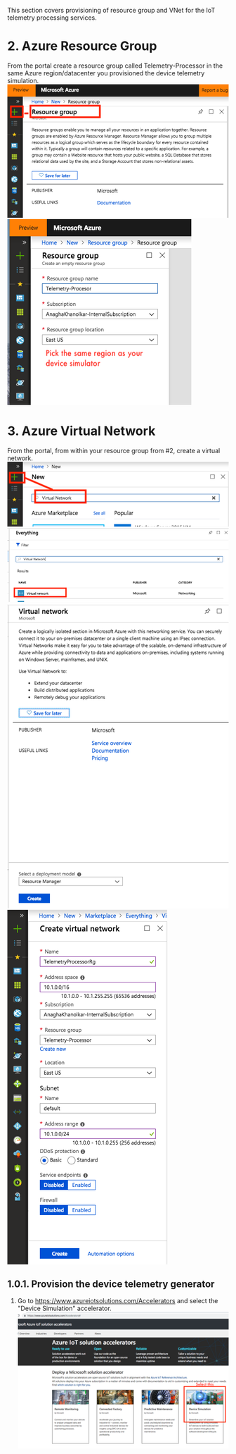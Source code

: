 
This section covers provisioning of resource group and VNet for the IoT telemetry processing services.

# 2. Azure Resource Group
From the portal create a resource group called Telemetry-Processor in the same Azure region/datacenter you provisioned the device telemetry simulation.<br>
![Go to the solution acccelerator page](../images/CreateRG.png)
<br>
![Go to the solution acccelerator page](../images/CreateRG-2.png)

# 3. Azure Virtual Network
From the portal, from within your resource group from #2, create a virtual network.
![Go to the solution acccelerator page](../images/CreateVnet.png)
<br>
![Go to the solution acccelerator page](../images/CreateVnet2.png)
<br>
![Go to the solution acccelerator page](../images/CreateVnet3.png)
<br>
![Go to the solution acccelerator page](../images/CreateVnet4.png)

## 1.0.1. Provision the device telemetry generator 
1.  Go to https://www.azureiotsolutions.com/Accelerators and select the "Device Simulation" accelerator.<br>
![Go to the solution acccelerator page](../images/Simulator1.png)
